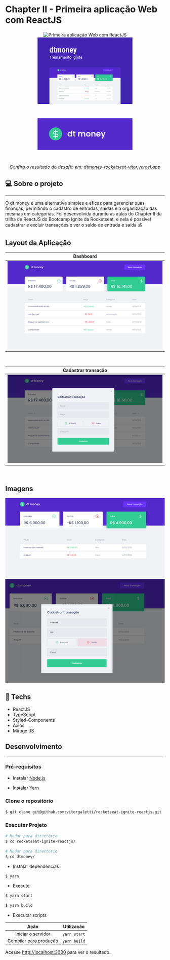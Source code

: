 # Chapter II - Primeira aplicação Web com ReactJS

<p align="center">
  <img alt="Primeira aplicação Web com ReactJS" src="https://xesque.rocketseat.dev/platform/1615807892968.svg" width="200" hspace="50" align="center"/>
  <img alt="ignews" src="./public/dtmoney.png" width="300" align="center"/>
</p>

<br>

<p align="center">
<img alt="ignews" src="./src/assets/logo.png" width="300" align="center"/>
</p>

<br>

<p align="center"><em>Confira o resultado do desafio em: <a href="https://dtmoney-rocketseat-vitor.vercel.app/" target="_blank">dtmoney-rocketseat-vitor.vercel.app</a></em></p>

## :computer: Sobre o projeto

<hr>

O dt money é uma alternativa simples e eficaz para gerenciar suas finanças, permitindo o cadastro de entradas, saídas e a organização das mesmas em categorias. Foi desenvolvida durante as aulas do Chapter II da trilha de ReactJS do Bootcamp Ignite da Rocketseat, e nela é possível cadastrar e excluir transações e ver o saldo de entrada e saída 💰

## Layout da Aplicação

|                         Dashboard                         |
| :-------------------------------------------------------: |
| <img src="./src/assets/dashboard.png" alt="dashboard"  /> |

<br>

|                          Cadastrar transação                          |
| :-------------------------------------------------------------------: |
| <img src="./src/assets/transaction.png" alt="cadastrar transação"  /> |

<br>

## Imagens

<div>
   <img src="./src/assets/image-1.png" width="600" />
   <img src="./src/assets/image-2.png" width="600" />
</div>

## :rocket: Techs

<ul>
  <li> ReactJS </li>
  <li> TypeScript </li>
  <li> Styled-Components </li>
  <li> Axios </li>
  <li> Mirage JS </li>
</ul>

## Desenvolvimento

---

### Pré-requisitos

- Instalar [Node.js](https://nodejs.org)

- Instalar [Yarn](https://yarnpkg.com/)

### Clone o repositório

```bash
$ git clone git@github.com:vitorgaletti/rocketseat-ignite-reactjs.git
```

### Executar Projeto

```bash
# Mudar para directório
$ cd rocketseat-ignite-reactjs/
```

```bash
# Mudar para directório
$ cd dtmoney/
```

- Instalar dependências

```bash
$ yarn
```

- Execute

```bash
$ yarn start
```

```bash
$ yarn build
```

- Executar scripts

|          Ação          |  Utilização  |
| :--------------------: | :----------: |
|   Iniciar o servidor   | `yarn start` |
| Compilar para produção | `yarn build` |

Acesse <http://localhost:3000> para ver o resultado.
